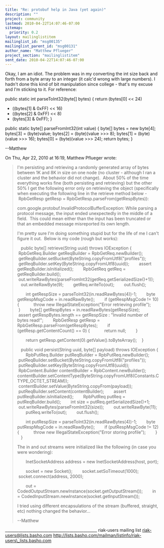 ```yaml
---
title: "Re: protobuf help in Java (yet again)"
description: ""
project: community
lastmod: 2010-04-22T14:07:46-07:00
sitemap:
  priority: 0.2
layout: mailinglistitem
mailinglist_id: "msg00135"
mailinglist_parent_id: "msg00131"
author_name: "Matthew Pflueger"
project_section: "mailinglistitem"
sent_date: 2010-04-22T14:07:46-07:00
---
```



Okay, I am an idiot. The problem was in my converting the int size
back and forth from a byte array to an integer (it calc'd wrong with
large numbers). I hadn't done this kind of bit manipulation since
college - that's my excuse and I'm sticking to it. For reference:

public static int parseToInt32(byte[] bytes) {
 return (bytes[0] << 24)
 + ((bytes[1] & 0xFF) << 16)
 + ((bytes[2] & 0xFF) << 8)
 + (bytes[3] & 0xFF);
 }

 public static byte[] parseFromInt32(int value) {
 byte[] bytes = new byte[4];
 bytes[3] = (byte)value;
 bytes[2] = (byte)(value >>> 8);
 bytes[1] = (byte)(value >>> 16);
 bytes[0] = (byte)(value >>> 24);
 return bytes;
 }


--Matthew



On Thu, Apr 22, 2010 at 16:19, Matthew Pflueger
 wrote:
> I'm persisting and retrieving a randomly generated array of bytes
> between 1K and 8K in size on one node (no cluster - although I ran a
> cluster and the behavior did not change).  About 50% of the time
> everything works fine (both persisting and retrieving) but the other
> 50% I get the following error only on retrieving the object
> (specifically when executing the following line in the retrieve method
> below -  RpbGetResp getResp = RpbGetResp.parseFrom(getRespBytes)):
>
> com.google.protobuf.InvalidProtocolBufferException: While parsing a
> protocol message, the input ended unexpectedly in the middle of a
> field.  This could mean either than the input has been truncated or
> that an embedded message misreported its own length.
>
> I'm pretty sure I'm doing something stupid but for the life of me I
> can't figure it out.  Below is my code (rough but works):
>
>
>    public byte[] retrieve(String uuid) throws IOException {
>        RpbGetReq.Builder getReqBuilder = RpbGetReq.newBuilder();
>        getReqBuilder.setBucket(ByteString.copyFromUtf8("profiles"));
>        getReqBuilder.setKey(ByteString.copyFromUtf8(uuid));
>        assert getReqBuilder.isInitialized();
>        RpbGetReq getReq = getReqBuilder.build();
>        out.writeRawBytes(parseFromInt32(getReq.getSerializedSize()+1));
>        out.writeRawByte(9);
>        getReq.writeTo(out);
>        out.flush();
>
>        int getRespSize = parseToInt32(in.readRawBytes(4))-1;
>        byte getRespMsgCode = in.readRawByte();
>        if (getRespMsgCode != 10) {
>            throw new IllegalStateException("Error retrieving profile");
>        }
>        byte[] getRespBytes = in.readRawBytes(getRespSize);
>        assert getRespBytes.length == getRespSize : "Invalid number of
> bytes read!";
>        RpbGetResp getResp = RpbGetResp.parseFrom(getRespBytes);
>        if (getResp.getContentCount() == 0) {
>            return null;
>        }
>
>        return getResp.getContent(0).getValue().toByteArray();
>    }
>
>    public void persist(String uuid, byte[] payload) throws IOException {
>        RpbPutReq.Builder putReqBuilder = RpbPutReq.newBuilder();
>        putReqBuilder.setBucket(ByteString.copyFromUtf8("profiles"));
>        putReqBuilder.setKey(ByteString.copyFromUtf8(uuid));
>        RpbContent.Builder contentBuilder = RpbContent.newBuilder();
>        
> contentBuilder.setContentType(ByteString.copyFromUtf8(Constants.CTYPE\_OCTET\_STREAM));
>        contentBuilder.setValue(ByteString.copyFrom(payload));
>        putReqBuilder.setContent(contentBuilder);
>        assert putReqBuilder.isInitialized();
>        RpbPutReq putReq = putReqBuilder.build();
>        int size = putReq.getSerializedSize()+1;
>        out.writeRawBytes(parseFromInt32(size));
>        out.writeRawByte(11);
>        putReq.writeTo(out);
>        out.flush();
>
>        int putRespSize = parseToInt32(in.readRawBytes(4))-1;
>        byte putRespMsgCode = in.readRawByte();
>        if (putRespMsgCode != 12) {
>            throw new IllegalStateException("Error storing profile");
>        }
>    }
>
> The in and out streams were initialized like the following (in case
> you were wondering):
>
>        InetSocketAddress address = new InetSocketAddress(host, port);
>
>        socket = new Socket();
>        socket.setSoTimeout(1000);
>        socket.connect(address, 2000);
>
>        out = CodedOutputStream.newInstance(socket.getOutputStream());
>        in = CodedInputStream.newInstance(socket.getInputStream());
>
> I tried using different encapsulations of the stream (buffered,
> straight, etc) nothing changed the behavior...
>
> --Matthew
>

\_\_\_\_\_\_\_\_\_\_\_\_\_\_\_\_\_\_\_\_\_\_\_\_\_\_\_\_\_\_\_\_\_\_\_\_\_\_\_\_\_\_\_\_\_\_\_
riak-users mailing list
riak-users@lists.basho.com
http://lists.basho.com/mailman/listinfo/riak-users\_lists.basho.com

